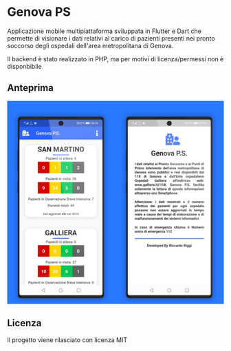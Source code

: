 # Genova PS

Applicazione mobile multipiattaforma sviluppata in Flutter e Dart che permette di visionare i dati relativi al carico di pazienti presenti nei pronto soccorso degli ospedali dell'area metropolitana di Genova.

Il backend è stato realizzato in PHP, ma per motivi di licenza/permessi non è disponbibile


## Anteprima

![Schermata principale](https://raw.githubusercontent.com/RiccardoRiggi/Genova-PS/main/screenshots/img.jpg)


## Licenza

Il progetto viene rilasciato con licenza MIT

